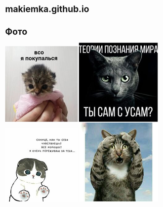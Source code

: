 # makiemka.github.io
<html lang="ru">
<head>
<meta charset="UTF-8">
<meta name="viewport" content="width=device-width, initial-scale=1">
<title>Галерея</title>
<link rel="stylesheet" type="text/css" href="css/css.min.css">
</head>
<body>
<main class="main">
<h1 class="heading">Фото</h1>
<a href="img/1.jpg" class="img_link"> <img src="img/1.jpg" alt=></a>
<a href="img/2.jpg" class="img_link"> <img src="img/2.jpg" alt=></a>
<a href="img/3.jpg" class="img_link"> <img src="img/3.jpg" alt=></a>
<a href="img/4.jpg" class="img_link"> <img src="img/4.jpg" alt=></a>
<a href="img/5.jpg" class="img_link"></a>
<a href="img/6.jpg" class="img_link"></a>
<a href="img/7.jpg" class="img_link"></a>
<a href="img/8.jpg" class="img_link"></a>
<a href="img/9.jpg" class="img_link"></a>
<a href="img/10.jpg" class="img_link"></a>
<a href="img/11.jpg" class="img_link"></a>
<a href="img/12.jpg" class="img_link"></a>
</main>
</body>
</html>

